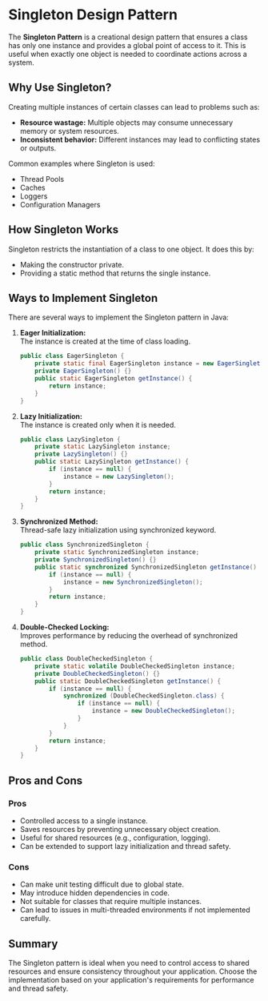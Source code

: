 
# Singleton Design Pattern

The **Singleton Pattern** is a creational design pattern that ensures a class has only one instance and provides a global point of access to it. This is useful when exactly one object is needed to coordinate actions across a system.

## Why Use Singleton?

Creating multiple instances of certain classes can lead to problems such as:
- **Resource wastage:** Multiple objects may consume unnecessary memory or system resources.
- **Inconsistent behavior:** Different instances may lead to conflicting states or outputs.

Common examples where Singleton is used:
- Thread Pools
- Caches
- Loggers
- Configuration Managers

## How Singleton Works

Singleton restricts the instantiation of a class to one object. It does this by:
- Making the constructor private.
- Providing a static method that returns the single instance.

## Ways to Implement Singleton

There are several ways to implement the Singleton pattern in Java:

1. **Eager Initialization:**  
   The instance is created at the time of class loading.
   ```java
   public class EagerSingleton {
	   private static final EagerSingleton instance = new EagerSingleton();
	   private EagerSingleton() {}
	   public static EagerSingleton getInstance() {
		   return instance;
	   }
   }
   ```

2. **Lazy Initialization:**  
   The instance is created only when it is needed.
   ```java
   public class LazySingleton {
	   private static LazySingleton instance;
	   private LazySingleton() {}
	   public static LazySingleton getInstance() {
		   if (instance == null) {
			   instance = new LazySingleton();
		   }
		   return instance;
	   }
   }
   ```

3. **Synchronized Method:**  
   Thread-safe lazy initialization using synchronized keyword.
   ```java
   public class SynchronizedSingleton {
	   private static SynchronizedSingleton instance;
	   private SynchronizedSingleton() {}
	   public static synchronized SynchronizedSingleton getInstance() {
		   if (instance == null) {
			   instance = new SynchronizedSingleton();
		   }
		   return instance;
	   }
   }
   ```

4. **Double-Checked Locking:**  
   Improves performance by reducing the overhead of synchronized method.
   ```java
   public class DoubleCheckedSingleton {
	   private static volatile DoubleCheckedSingleton instance;
	   private DoubleCheckedSingleton() {}
	   public static DoubleCheckedSingleton getInstance() {
		   if (instance == null) {
			   synchronized (DoubleCheckedSingleton.class) {
				   if (instance == null) {
					   instance = new DoubleCheckedSingleton();
				   }
			   }
		   }
		   return instance;
	   }
   }
   ```

## Pros and Cons

### Pros
- Controlled access to a single instance.
- Saves resources by preventing unnecessary object creation.
- Useful for shared resources (e.g., configuration, logging).
- Can be extended to support lazy initialization and thread safety.

### Cons
- Can make unit testing difficult due to global state.
- May introduce hidden dependencies in code.
- Not suitable for classes that require multiple instances.
- Can lead to issues in multi-threaded environments if not implemented carefully.

## Summary

The Singleton pattern is ideal when you need to control access to shared resources and ensure consistency throughout your application. Choose the implementation based on your application's requirements for performance and thread safety.